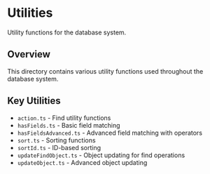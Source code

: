 # Utilities

Utility functions for the database system.

## Overview

This directory contains various utility functions used throughout the database system.

## Key Utilities

- `action.ts` - Find utility functions
- `hasFields.ts` - Basic field matching
- `hasFieldsAdvanced.ts` - Advanced field matching with operators
- `sort.ts` - Sorting functions
- `sortId.ts` - ID-based sorting
- `updateFindObject.ts` - Object updating for find operations
- `updateObject.ts` - Advanced object updating